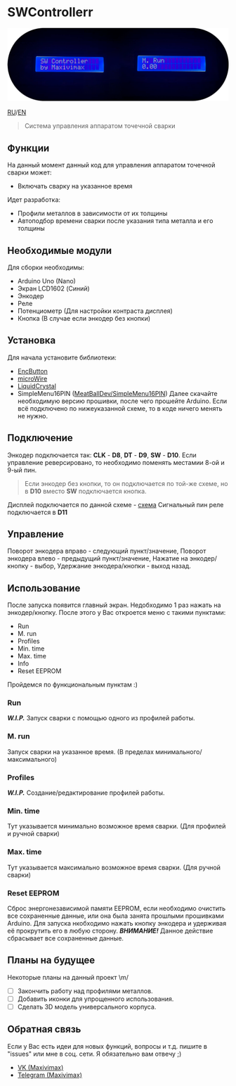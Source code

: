 # SWControllerr
 
![IMG](./ReadMe.png "SWC")

[RU](./README.md)/[EN](./READMEen.md)

> Система управления аппаратом точечной сварки

## Функции

На данный момент данный код для управления аппаратом точечной сварки может:
+ Включать сварку на указанное время

Идет разработка:
+ Профили металлов в зависимости от их толщины
+ Автоподбор времени сварки после указания типа металла и его толщины

## Необходимые модули

Для сборки необходимы:
+ Arduino Uno (Nano)
+ Экран LCD1602 (Синий)
+ Энкодер
+ Реле
+ Потенциометр (Для настройки контраста дисплея)
+ Кнопка (В случае если энкодер без кнопки)

## Установка

Для начала установите библиотеки:
+ [EncButton](https://github.com/GyverLibs/EncButton)
+ [microWire](https://github.com/GyverLibs/microWire)
+ [LiquidCrystal](https://github.com/arduino-libraries/LiquidCrystal)
+ SimpleMenu16PIN ([MeatBallDev/SimpleMenu16PIN](https://github.com/MeatBallDev/SimpleMenu16PIN))
Далее скачайте необходимую версию прошивки, после чего прошейте Arduino. Если всё подключено по нижеуказанной схеме, то в коде ничего менять не нужно.

## Подключение

Энкодер подключается так: **CLK** - **D8**, **DT** - **D9**, **SW** - **D10**. Если управление реверсировано, то необходимо поменять местамии 8-ой и 9-ый пин.
> Если энкодер без кнопки, то он подключается по той-же схеме, но в **D10** вместо **SW** подключается кнопка.

Дисплей подключается по данной схеме - [схема](./DispConnect.jpg)
Сигнальный пин реле подключается в **D11**

## Управление

Поворот энкодера вправо - следующий пункт/значение,
Поворот энкодера влево - предыдущий пункт/значение,
Нажатие на энкодер/кнопку - выбор,
Удержание энкодера/кнопки - выход назад.

## Использование

После запуска появится главный экран. Недобходимо 1 раз нажать на энкодер/кнопку.
После этого у Вас откроется меню с такими пунктами:
+ Run
+ M. run
+ Profiles
+ Min. time
+ Max. time
+ Info
+ Reset EEPROM

Пройдемся по функциональным пунктам :)

### Run
***W.I.P.*** Запуск сварки с помощью одного из профилей работы.

### M. run
Запуск сварки на указанное время. (В пределах минимального/максимального)

### Profiles
***W.I.P.*** Создание/редактирование профилей работы.

### Min. time
Тут указывается минимально возможное время сварки. (Для профилей и ручной сварки)

### Max. time
Тут указывается максимально возможное время сварки. (Для ручной сварки)

### Reset EEPROM
Сброс энергонезависимой памяти EEPROM, если необходимо очистить все сохраненные данные, или она была занята прошлыми прошивками Arduino. 
Для запуска нкобходимо нажать кнопку энкодера и удерживая её прокрутить его в любую сторону.
***ВНИМАНИЕ!*** Данное действие сбрасывает все сохраненные данные.

## Планы на будущее

Некоторые планы на данный проект \m/
- [ ] Закончить работу над профилями металлов.
- [ ] Добавить иконки для упрощенного использования.
- [ ] Сделать 3D модель универсального корпуса.

## Обратная связь

Если у Вас есть идеи для новых функций, вопросы и т.д. пишите в "issues" или мне в соц. сети. Я обязательно вам отвечу ;)
+ [VK (Maxivimax)](https://vk.com/maxivimax)
+ [Telegram (Maxivimax)](https://t.me/maxivimax)

